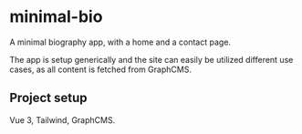# minimal-bio

A minimal biography app, with a home and a contact page. 

The app is setup generically and the site can easily be utilized different use cases, as all content is fetched from GraphCMS.

## Project setup

Vue 3, Tailwind, GraphCMS.
